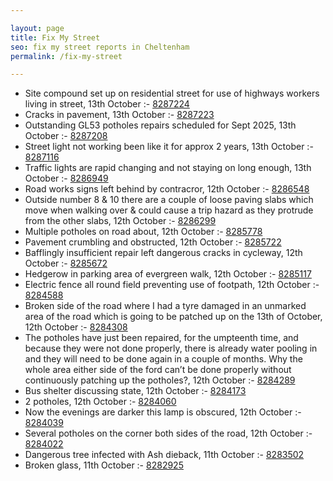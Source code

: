 ```yaml
---

layout: page
title: Fix My Street
seo: fix my street reports in Cheltenham
permalink: /fix-my-street

---
```


<!-- fix_marker starts -->

- Site compound set up on residential street for use of highways workers living in street, 13th October :- [8287224](https://www.fixmystreet.com/report/8287224)
- Cracks in pavement, 13th October :- [8287223](https://www.fixmystreet.com/report/8287223)
- Outstanding GL53 potholes repairs scheduled for Sept 2025, 13th October :- [8287208](https://www.fixmystreet.com/report/8287208)
- Street light not working been like it for approx 2 years, 13th October :- [8287116](https://www.fixmystreet.com/report/8287116)
- Traffic lights are rapid changing and not staying on long enough, 13th October :- [8286949](https://www.fixmystreet.com/report/8286949)
- Road works signs left behind by contracror, 12th October :- [8286548](https://www.fixmystreet.com/report/8286548)
- Outside number 8 & 10 there are a couple of loose paving slabs which move when walking over & could cause a trip hazard as they protrude from the other slabs, 12th October :- [8286299](https://www.fixmystreet.com/report/8286299)
- Multiple potholes on road about, 12th October :- [8285778](https://www.fixmystreet.com/report/8285778)
- Pavement crumbling and obstructed, 12th October :- [8285722](https://www.fixmystreet.com/report/8285722)
- Bafflingly insufficient repair left dangerous cracks in cycleway, 12th October :- [8285672](https://www.fixmystreet.com/report/8285672)
- Hedgerow in parking area of evergreen walk, 12th October :- [8285117](https://www.fixmystreet.com/report/8285117)
- Electric fence all round field preventing use of footpath, 12th October :- [8284588](https://www.fixmystreet.com/report/8284588)
- Broken side of the road where I had a tyre damaged in an unmarked area of the road which is going to be patched up on the 13th of October, 12th October :- [8284308](https://www.fixmystreet.com/report/8284308)
- The potholes have just been repaired, for the umpteenth time, and because they were not done properly, there is already water pooling in and they will need to be done again in a couple of months. Why the whole area either side of the ford can’t be done properly without continuously patching up the potholes?, 12th October :- [8284289](https://www.fixmystreet.com/report/8284289)
- Bus shelter discussing state, 12th October :- [8284173](https://www.fixmystreet.com/report/8284173)
- 2 potholes, 12th October :- [8284060](https://www.fixmystreet.com/report/8284060)
- Now the evenings are darker this lamp is obscured, 12th October :- [8284039](https://www.fixmystreet.com/report/8284039)
- Several potholes on the corner both sides of the road, 12th October :- [8284022](https://www.fixmystreet.com/report/8284022)
- Dangerous tree infected with Ash dieback, 11th October :- [8283502](https://www.fixmystreet.com/report/8283502)
- Broken glass, 11th October :- [8282925](https://www.fixmystreet.com/report/8282925)

<!-- fix_marker ends -->